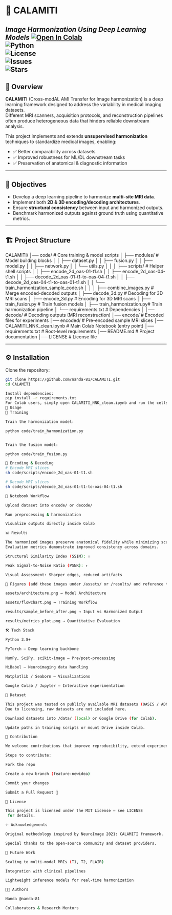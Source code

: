 # 🧠 CALAMITI  
_Image Harmonization Using Deep Learning Models_
[![Open In Colab](https://colab.research.google.com/assets/colab-badge.svg)](https://colab.research.google.com/github/nanda-81/CALAMITI/blob/main/CALAMITI_NNK_clean.ipynb)  
![Python](https://img.shields.io/badge/python-3.8%2B-blue)  
![License](https://img.shields.io/badge/license-MIT-green)  
![Issues](https://img.shields.io/github/issues/nanda-81/CALAMITI)  
![Stars](https://img.shields.io/github/stars/nanda-81/CALAMITI?style=social)  
---

## 📌 Overview  
**CALAMITI** (Cross-modAL AMI Transfer for Image harmonization) is a deep learning framework designed to address the variability in medical imaging datasets.  
Different MRI scanners, acquisition protocols, and reconstruction pipelines often produce heterogeneous data that hinders reliable downstream analysis.  

This project implements and extends **unsupervised harmonization** techniques to standardize medical images, enabling:  
- ✅ Better comparability across datasets  
- ✅ Improved robustness for ML/DL downstream tasks  
- ✅ Preservation of anatomical & diagnostic information  

---

## 🎯 Objectives  
- Develop a deep learning pipeline to harmonize **multi-site MRI data**.  
- Implement both **2D & 3D encoding/decoding architectures**.  
- Ensure **structural consistency** between input and harmonized outputs.  
- Benchmark harmonized outputs against ground truth using quantitative metrics.  

---

## 🏗️ Project Structure  

CALAMITI/
│── code/ # Core training & model scripts
│ ├── modules/ # Model building blocks
│ │ ├── dataset.py
│ │ ├── fusion.py
│ │ ├── model.py
│ │ ├── network.py
│ │ └── utils.py
│ │
│ ├── scripts/ # Helper shell scripts
│ │ ├── encode_2d_oas-01-t1.sh
│ │ ├── encode_2d_oas-04-t1.sh
│ │ ├── decode_2d_oas-01-t1-to-oas-04-t1.sh
│ │ ├── decode_2d_oas-04-t1-to-oas-01-t1.sh
│ │ └── train_harmonization_sample_code.sh
│ │
│ ├── combine_images.py # Merge encoded-decoded outputs
│ ├── decode_3d.py # Decoding for 3D MRI scans
│ ├── encode_3d.py # Encoding for 3D MRI scans
│ ├── train_fusion.py # Train fusion models
│ ├── train_harmonization.py# Train harmonization pipeline
│ └── requirements.txt # Dependencies
│
│── decode/ # Decoding outputs (MRI reconstruction)
│── encode/ # Encoded files for experiments
│── encoded/ # Pre-encoded sample MRI slices
│── CALAMITI_NNK_clean.ipynb # Main Colab Notebook (entry point)
│── requirements.txt # Root-level requirements
│── README.md # Project documentation
│── LICENSE # License file


---

## ⚙️ Installation  

Clone the repository:  
```bash
git clone https://github.com/nanda-81/CALAMITI.git
cd CALAMITI

Install dependencies:
pip install -r requirements.txt
For Colab users, simply open CALAMITI_NNK_clean.ipynb and run the cells in sequence.
🚀 Usage
🔹 Training

Train the harmonization model:

python code/train_harmonization.py


Train the fusion model:

python code/train_fusion.py

🔹 Encoding & Decoding
# Encode MRI slices
sh code/scripts/encode_2d_oas-01-t1.sh  

# Decode MRI slices
sh code/scripts/decode_2d_oas-01-t1-to-oas-04-t1.sh

🔹 Notebook Workflow

Upload dataset into encode/ or decode/

Run preprocessing & harmonization

Visualize outputs directly inside Colab

📊 Results

The harmonized images preserve anatomical fidelity while minimizing scanner-induced variability.
Evaluation metrics demonstrate improved consistency across domains.

Structural Similarity Index (SSIM): ↑

Peak Signal-to-Noise Ratio (PSNR): ↑

Visual Assessment: Sharper edges, reduced artifacts

📌 Figures (add these images under /assets/ or /results/ and reference them here):

assets/architecture.png → Model Architecture

assets/flowchart.png → Training Workflow

results/sample_before_after.png → Input vs Harmonized Output

results/metrics_plot.png → Quantitative Evaluation

🛠️ Tech Stack

Python 3.8+

PyTorch – Deep learning backbone

NumPy, SciPy, scikit-image – Pre/post-processing

NiBabel – Neuroimaging data handling

Matplotlib / Seaborn – Visualizations

Google Colab / Jupyter – Interactive experimentation

📂 Dataset

This project was tested on publicly available MRI datasets (OASIS / ADNI).
Due to licensing, raw datasets are not included here.

Download datasets into /data/ (local) or Google Drive (for Colab).

Update paths in training scripts or mount Drive inside Colab.

🤝 Contribution

We welcome contributions that improve reproducibility, extend experiments, or refine harmonization pipelines.

Steps to contribute:

Fork the repo

Create a new branch (feature-newidea)

Commit your changes

Submit a Pull Request 🚀

📜 License

This project is licensed under the MIT License – see LICENSE
 for details.

✨ Acknowledgements

Original methodology inspired by NeuroImage 2021: CALAMITI framework.

Special thanks to the open-source community and dataset providers.

🔮 Future Work

Scaling to multi-modal MRIs (T1, T2, FLAIR)

Integration with clinical pipelines

Lightweight inference models for real-time harmonization

👨‍💻 Authors

Nanda @nanda-81

Collaborators & Research Mentors

